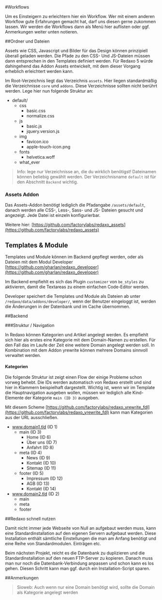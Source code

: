#Workflows

Um es Einsteigern zu erleichtern hier ein Workflow. Wer mit einem anderen Workflow gute Erfahrungen gemacht hat, darf uns diesen gerne zukommen lassen. Wir werden die Workflows dann als Menü hier auflisten oder ggf. Anmerkungen weiter unten notieren.

##Ordner und Dateien

Assets wie CSS, Javascript und Bilder für das Design können prinzipiell überall geladen werden. Die Pfade zu den CSS- Und JS-Dateien müssen dann entsprechen in den Templates definiert werden. Für Redaxo 5 würde dahingehend das Addon Assets entwickelt, mit dem dieser Vorgang erheblich erleichtert werden kann.

Im Root-Verzeichnis liegt das Verzeichnis `assets`. Hier liegen standardmäßig die Verzeichnisse `core` und `addons`. Diese Verzeichnisse sollten nicht berührt werden. Lege hier nun folgende Struktur an:

- default/
	- css
		- basic.css
		- normalize.css
	- js
		- basic.js
		- jquery.version.js
	- img
		- favicon.ico
		- apple-touch-icon.png
	- fonts
		- helvetica.woff
	- what_ever

> Info: lege nur Verzeichnisse an, die du wirklich benötigst! Dateinamen können beliebig gewählt werden. Der Verzeichnisname `default` ist für den Abschnitt `Backend` wichtig. 


### Assets Addon

Das Assets-Addon benötigt lediglich die Pfadangabe `/assets/default`, danach werden alle CSS-, Less-, Sass- und JS- Dateien gesucht und angezeigt. Jede Datei ist einzeln konfigurierbar.

Weitere hier: [https://github.com/factorylabs/redaxo_assets](https://github.com/factorylabs/redaxo_assets)

## Templates & Module

Templates und Module können im Backend gepflegt werden, oder als Dateien mit dem Modul Developer [https://github.com/gharlan/redaxo_developer](https://github.com/gharlan/redaxo_developer)

Im Backend empfiehlt es sich das Plugin `customizer` von `be_styles` zu aktivieren, damit die Textareas zu einem einfachen Code-Editor werden.

Developer speichert die Templates und Module als Dateien ab unter `/redaxo/data/addons/developer/`, wenn der Benutzer eingeloggt ist, werden die Änderungen in der Datenbank und im Cache übernommen.


##Backend

###Struktur / Navigation

In Redaxo können Kategorien und Artikel angelegt werden. Es empfiehlt sich hier als erstes eine Kategorie mit dem Domain-Namen zu erstellen. Für den Fall das im Laufe der Zeit eine weitere Domain angelegt werden soll. In Kombination mit dem Addon yrewrite können mehrere Domains sinnvoll verwaltet werden.


#### Kategorien

Die folgende Struktur ist zeigt einen Flow der einige Probleme schon vorweg behebt. Die IDs werden automatisch von Redaxo erstellt und sind hier in Klammern beispielhaft dargestellt. Wichtig ist, wenn wir im Template die Hauptnavigation ausgeben wollen, müssen wir lediglich alle Kind-Elemente der Kategorie `main (ID 3)` ausgeben. 

Mit diesem Scheme [https://github.com/factorylabs/redaxo_yrewrite_fdl](https://github.com/factorylabs/redaxo_yrewrite_fdl) kann man Kategorien aus der URL ausschließen.

- www.domain1.tld (ID 1)
	- main (ID 3)
		- Home (ID 6)
		- Über uns (ID 7)
		- Anfahrt (ID 8)
	- meta (ID 4)
		- News (ID 9)
		- Kontakt (ID 10)
		- Sitemap (ID 11)
	- footer (ID 5)
		- Impressum (ID 12)
		- AGB (ID 13)
		- Kontakt (ID 14)
- www.domain2.tld (ID 2)
	- main
	- meta
	- footer

##Redaxo schnell nutzen

Damit nicht immer jede Webseite von Null an aufgebaut werden muss, kann eine Standardinstallation auf den eigenen Servern aufgebaut werden. Diese Installation enthält sämtliche Einstellungen die man am Anfang benötigt und eine Reihe von Standardmodulen. Einträgen etc.

Beim nächsten Projekt, reicht es die Datenbank zu duplizieren und die Standardinstallation auf den neuen FTP-Server zu kopieren. Danach muss man nur noch die Datenbank-Verbindung anpassen und schon kann es los gehen. Diesen Schritt kann man ggf. durch ein Installation-Script sparen.

##Anmerkungen


> Sioweb: Auch wenn nur eine Domain benötigt wird, sollte die Domain als Kategorie angelegt werden
	